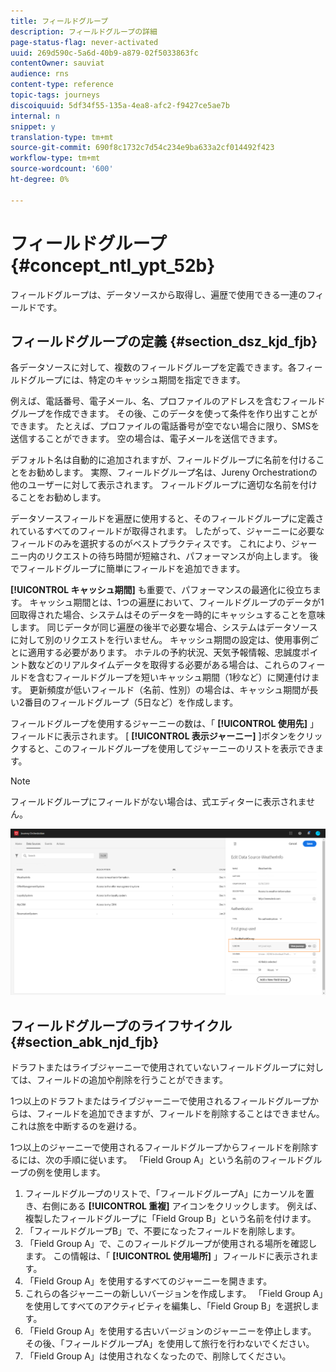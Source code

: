 ```yaml
---
title: フィールドグループ
description: フィールドグループの詳細
page-status-flag: never-activated
uuid: 269d590c-5a6d-40b9-a879-02f5033863fc
contentOwner: sauviat
audience: rns
content-type: reference
topic-tags: journeys
discoiquuid: 5df34f55-135a-4ea8-afc2-f9427ce5ae7b
internal: n
snippet: y
translation-type: tm+mt
source-git-commit: 690f8c1732c7d54c234e9ba633a2cf014492f423
workflow-type: tm+mt
source-wordcount: '600'
ht-degree: 0%

---
```




# フィールドグループ {#concept_ntl_ypt_52b}

フィールドグループは、データソースから取得し、遍歴で使用できる一連のフィールドです。

## フィールドグループの定義 {#section_dsz_kjd_fjb}

各データソースに対して、複数のフィールドグループを定義できます。各フィールドグループには、特定のキャッシュ期間を指定できます。

例えば、電話番号、電子メール、名、プロファイルのアドレスを含むフィールドグループを作成できます。 その後、このデータを使って条件を作り出すことができます。 たとえば、プロファイルの電話番号が空でない場合に限り、SMSを送信することができます。 空の場合は、電子メールを送信できます。

デフォルト名は自動的に追加されますが、フィールドグループに名前を付けることをお勧めします。 実際、フィールドグループ名は、Jureny Orchestrationの他のユーザーに対して表示されます。 フィールドグループに適切な名前を付けることをお勧めします。

データソースフィールドを遍歴に使用すると、そのフィールドグループに定義されているすべてのフィールドが取得されます。 したがって、ジャーニーに必要なフィールドのみを選択するのがベストプラクティスです。 これにより、ジャーニー内のリクエストの待ち時間が短縮され、パフォーマンスが向上します。 後でフィールドグループに簡単にフィールドを追加できます。

**[!UICONTROL キャッシュ期間]** も重要で、パフォーマンスの最適化に役立ちます。 キャッシュ期間とは、1つの遍歴において、フィールドグループのデータが1回取得された場合、システムはそのデータを一時的にキャッシュすることを意味します。 同じデータが同じ遍歴の後半で必要な場合、システムはデータソースに対して別のリクエストを行いません。 キャッシュ期間の設定は、使用事例ごとに適用する必要があります。 ホテルの予約状況、天気予報情報、忠誠度ポイント数などのリアルタイムデータを取得する必要がある場合は、これらのフィールドを含むフィールドグループを短いキャッシュ期間（1秒など）に関連付けます。 更新頻度が低いフィールド（名前、性別）の場合は、キャッシュ期間が長い2番目のフィールドグループ（5日など）を作成します。

フィールドグループを使用するジャーニーの数は、「 **[!UICONTROL 使用先]** 」フィールドに表示されます。 [ **[!UICONTROL 表示ジャーニー]** ]ボタンをクリックすると、このフィールドグループを使用してジャーニーのリストを表示できます。

>[!NOTE]
>
>フィールドグループにフィールドがない場合は、式エディターに表示されません。

![](../assets/journey3bis.png)

## フィールドグループのライフサイクル {#section_abk_njd_fjb}

ドラフトまたはライブジャーニーで使用されていないフィールドグループに対しては、フィールドの追加や削除を行うことができます。

1つ以上のドラフトまたはライブジャーニーで使用されるフィールドグループからは、フィールドを追加できますが、フィールドを削除することはできません。 これは旅を中断するのを避ける。

1つ以上のジャーニーで使用されるフィールドグループからフィールドを削除するには、次の手順に従います。 「Field Group A」という名前のフィールドグループの例を使用します。

1. フィールドグループのリストで、「フィールドグループA」にカーソルを置き、右側にある **[!UICONTROL 重複]** アイコンをクリックします。 例えば、複製したフィールドグループに「Field Group B」という名前を付けます。
1. 「フィールドグループB」で、不要になったフィールドを削除します。
1. 「Field Group A」で、このフィールドグループが使用される場所を確認します。 この情報は、「 **[!UICONTROL 使用場所]** 」フィールドに表示されます。
1. 「Field Group A」を使用するすべてのジャーニーを開きます。
1. これらの各ジャーニーの新しいバージョンを作成します。 「Field Group A」を使用してすべてのアクティビティを編集し、「Field Group B」を選択します。
1. 「Field Group A」を使用する古いバージョンのジャーニーを停止します。 その後、「フィールドグループA」を使用して旅行を行わないでください。
1. 「Field Group A」は使用されなくなったので、削除してください。
